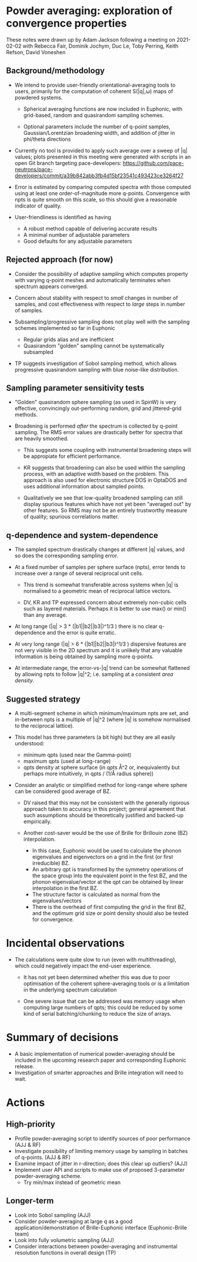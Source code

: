 # Powder averaging: exploration of convergence properties

These notes were drawn up by Adam Jackson following a meeting on
2021-02-02 with Rebecca Fair, Dominik Jochym, Duc Le, Toby Perring,
Keith Refson, David Voneshen

## Background/methodology
   - We intend to provide user-friendly orientational-averaging tools to
     users, primarily for the computation of coherent S(|q|,ω) maps of
     powdered systems.

     - Spherical averaging functions are now included in Euphonic, with
        grid-based, random and quasirandom sampling schemes.

     - Optional parameters include the number of q-point samples,
       Gaussian/Lorentzian broadening width, and addition of
       jitter in phi/theta directions

   - Currently no tool is provided to apply such average over a sweep
     of |q| values; plots presented in this meeting were generated
     with scripts in an open Git branch targeting pace-developers:
     https://github.com/pace-neutrons/pace-developers/commit/a39b842abb3fb4d15bf23541c493423ce3264f27

  - Error is estimated by comparing computed spectra with those
    computed using at least one order-of-magnitude more
    q-points. Convergence with npts is quite smooth on this scale, so
    this should give a reasonable indicator of quality.

  - User-friendliness is identified as having

    - A robust method capable of delivering accurate results
    - A minimal number of adjustable parameters
    - Good defaults for any adjustable parameters

## Rejected approach (for now)

   - Consider the possibility of adaptive sampling which computes
     property with varying q-point meshes and automatically
     terminates when spectrum appears converged.
   - Concern about stability with respect to _small_ changes in number
     of samples, and cost effectiveness with respect to _large_ steps
     in number of samples.
   - Subsampling/progressive sampling does not play well with the
     sampling schemes implemented so far in Euphonic
     - Regular grids alias and are inefficient
     - Quasirandom "golden" sampling cannot be systematically subsampled

   - TP suggests investigation of Sobol sampling method, which allows
     progressive quasirandom sampling with blue noise-like distribution.

## Sampling parameter sensitivity tests
   - "Golden" quasirandom sphere sampling (as used in SpinW) is very
     effective, convincingly out-performing random, grid and
     jittered-grid methods.

   - Broadening is performed _after_ the spectrum is collected by
     q-point sampling. The RMS error values are drastically better for
     spectra that are heavily smoothed.

     - This suggests some coupling with instrumental broadening steps
       will be appropiate for efficient performance.

     - KR suggests that broadening can also be used within the
       sampling process, with an adaptive width based on the problem.
       This approach is also used for electronic structure DOS in
       OptaDOS and uses additional information about sampled points.

     - Qualitatively we see that low-quality broadened sampling can
       still display spurious features which have not yet been
       "averaged out" by other features. So RMS may not be an entirely
       trustworthy measure of quality; spurious correlations matter.

## q-dependence and system-dependence

   - The sampled spectrum drastically changes at different |q| values,
     and so does the corresponding sampling error.
   - At a fixed number of samples per sphere surface (npts), error
     tends to increase over a range of several reciprocal unit cells.

     - This trend is somewhat transferable across systems when |q| is
       normalised to a geometric mean of reciprocal lattice vectors.

     - DV, KR and TP expressed concern about extremely non-cubic cells
       such as layered materials. Perhaps it is better to use
       max() or min() than any average.

   - At long range (|q| > 3 * (|b1||b2||b3|)^1/3 ) there is no clear
     q-dependence and the error is quite erratic.

   - At very long range (|q| > 6 * (|b1||b2||b3|)^1/3 ) dispersive
     features are not very visible in the 2D spectrum and it is
     unlikely that any valuable information is being obtained by
     sampling more q-points.

   - At intermediate range, the error-vs-|q| trend can be somewhat flattened by allowing
     npts to follow |q|^2; i.e. sampling at a consistent _area density_.


## Suggested strategy

   - A multi-segment scheme in which minimum/maximum npts are set, and
     in-between npts is a multiple of |q|^2 (where |q| is somehow
     normalised to the reciprocal lattice).
   - This model has three parameters (a bit high) but they are all easily understood:
     - minimum qpts (used near the Gamma-point)
     - maximum qpts (used at long-range)
     - qpts density at sphere surface (in qpts Å^2 or, inequivalently
       but perhaps more intuitively, in qpts / (1/Å radius sphere))

   - Consider an analytic or simplified method for long-range where
     sphere can be considered good average of BZ.

     - DV raised that this may not be consistent with the generally
       rigorous approach taken to accuracy in this project; general
       agreement that such assumptions should be theoretically
       justified and backed-up empirically.

     - Another cost-saver would be the use of Brille for Brillouin zone (BZ)
        interpolation.
       - In this case, Euphonic would be used to calculate the phonon eigenvalues
         and eigenvectors on a grid in the first (or first irreducible) BZ.
       - An arbitrary qpt is transformed by the symmetry operations of the space group
         into the equivalent point in the first BZ, and the phonon eigenvalue/vector
         at the qpt can be obtained by linear interpolation in the first BZ.
       - The structure factor is calculated as normal from the eigenvalues/vectors
       - There is the overhead of first computing the grid in the first BZ, and the
         optimum grid size or point density should also be tested for convergence.

# Incidental observations
  - The calculations were quite slow to run (even with
    multithreading), which could negatively impact the end-user
    experience.

    - It has not yet been determined whether this was due to poor
      optimisation of the coherent sphere-averaging tools or is a
      limitation in the underlying spectrum calculation

    - One severe issue that can be addressed was memory usage when
      computing large numbers of qpts; this could be reduced by some
      kind of serial batching/chunking to reduce the size of arrays.

# Summary of decisions
  - A basic implementation of numerical powder-averaging should be
    included in the upcoming research paper and corresponding Euphonic
    release.
  - Investigation of smarter approaches and Brille integration will need to wait.

# Actions

## High-priority
   - Profile powder-averaging script to identify sources of
     poor performance (AJJ & RF)
   - Investigate possibility of limiting memory usage by sampling in batches of q-points. (AJJ & RF)
   - Examine impact of jitter in r-direction; does this clear up outliers? (AJJ)
   - Implement user API and scripts to make use of proposed 3-parameter powder-averaging scheme.
     - Try min/max instead of geometric mean

## Longer-term
   - Look into Sobol sampling (AJJ)
   - Consider powder-averaging at large q as a good
     application/demonstration of Brille-Euphonic interface
     (Euphonic-Brille team)
   - Look into fully volumetric sampling (AJJ)
   - Consider interactions between powder-averaging and instrumental
     resolution functions in overall design (TP)
